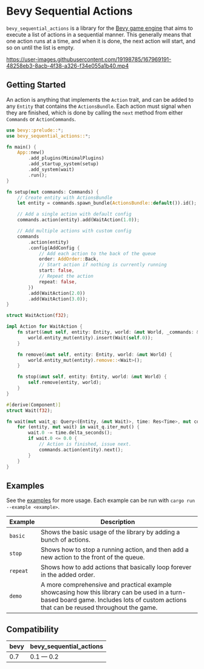 # Bevy Sequential Actions

`bevy_sequential_actions` is a library for the [Bevy game engine](https://bevyengine.org/ "bevy game engine") that aims to execute a list of actions in a sequential manner. This generally means that one action runs at a time, and when it is done, the next action will start, and so on until the list is empty.

https://user-images.githubusercontent.com/19198785/167969191-48258eb3-8acb-4f38-a326-f34e055a1b40.mp4

## Getting Started

An action is anything that implements the `Action` trait, and can be added to any `Entity` that contains the `ActionsBundle`. Each action must signal when they are finished, which is done by calling the `next` method from either `Commands` or `ActionCommands`.

```rust
use bevy::prelude::*;
use bevy_sequential_actions::*;

fn main() {
    App::new()
        .add_plugins(MinimalPlugins)
        .add_startup_system(setup)
        .add_system(wait)
        .run();
}

fn setup(mut commands: Commands) {
    // Create entity with ActionsBundle
    let entity = commands.spawn_bundle(ActionsBundle::default()).id();

    // Add a single action with default config
    commands.action(entity).add(WaitAction(1.0));

    // Add multiple actions with custom config
    commands
        .action(entity)
        .config(AddConfig {
            // Add each action to the back of the queue
            order: AddOrder::Back,
            // Start action if nothing is currently running
            start: false,
            // Repeat the action
            repeat: false,
        })
        .add(WaitAction(2.0))
        .add(WaitAction(3.0));
}

struct WaitAction(f32);

impl Action for WaitAction {
    fn start(&mut self, entity: Entity, world: &mut World, _commands: &mut ActionCommands) {
        world.entity_mut(entity).insert(Wait(self.0));
    }

    fn remove(&mut self, entity: Entity, world: &mut World) {
        world.entity_mut(entity).remove::<Wait>();
    }

    fn stop(&mut self, entity: Entity, world: &mut World) {
        self.remove(entity, world);
    }
}

#[derive(Component)]
struct Wait(f32);

fn wait(mut wait_q: Query<(Entity, &mut Wait)>, time: Res<Time>, mut commands: Commands) {
    for (entity, mut wait) in wait_q.iter_mut() {
        wait.0 -= time.delta_seconds();
        if wait.0 <= 0.0 {
            // Action is finished, issue next.
            commands.action(entity).next();
        }
    }
}
```

## Examples

See the [examples](examples/) for more usage. Each example can be run with `cargo run --example <example>`.

| Example  | Description                                                                                                                                                                            |
| -------- | -------------------------------------------------------------------------------------------------------------------------------------------------------------------------------------- |
| `basic`  | Shows the basic usage of the library by adding a bunch of actions.                                                                                                                     |
| `stop`   | Shows how to stop a running action, and then add a new action to the front of the queue.                                                                                               |
| `repeat` | Shows how to add actions that basically loop forever in the added order.                                                                                                               |
| `demo`   | A more comprehensive and practical example showcasing how this library can be used in a turn-based board game. Includes lots of custom actions that can be reused throughout the game. |

## Compatibility

| bevy | bevy_sequential_actions |
| ---- | ----------------------- |
| 0.7  | 0.1 — 0.2               |
